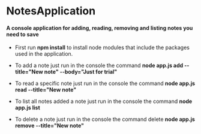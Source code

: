 # NotesApplication

#### A console application for adding, reading, removing and listing notes you need to save

* First run **npm install** to install node modules that include the packages used in the application.

* To add a note just run in the console the command **node app.js add --title="New note" --body="Just for trial"**

* To read a specific note just run in the console the command **node app.js read --title="New note"**

* To list all notes added a note just run in the console the command **node app.js list**

* To delete a note just run in the console the command delete **node app.js remove --title="New note"**

